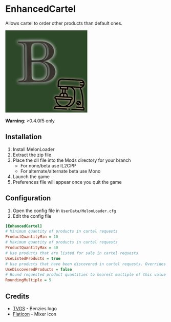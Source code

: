 # EnhancedCartel

Allows cartel to order other products than default ones.

![icon](https://raw.githubusercontent.com/k073l/s1-enhancedcartel/master/assets/icon.png)

**Warning**: >0.4.0f5 only

## Installation
1. Install MelonLoader
2. Extract the zip file
3. Place the dll file into the Mods directory for your branch
    - For none/beta use IL2CPP
    - For alternate/alternate beta use Mono
4. Launch the game
5. Preferences file will appear once you quit the game

## Configuration
1. Open the config file in `UserData/MelonLoader.cfg`
2. Edit the config file
```ini
[EnhancedCartel]
# Minimum quantity of products in cartel requests
ProductQuantityMin = 10
# Maximum quantity of products in cartel requests
ProductQuantityMax = 40
# Use products that are listed for sale in cartel requests
UseListedProducts = true
# Use products that have been discovered in cartel requests. Overrides UseListedProducts if true
UseDiscoveredProducts = false
# Round requested product quantities to nearest multiple of this value (1 = no rounding) [1-20]
RoundingMultiple = 5
```

## Credits
- [TVGS](https://www.scheduleonegame.com/) - Benzies logo
- [Flaticon](https://www.flaticon.com/free-icon/mixer_3690065) - Mixer icon
